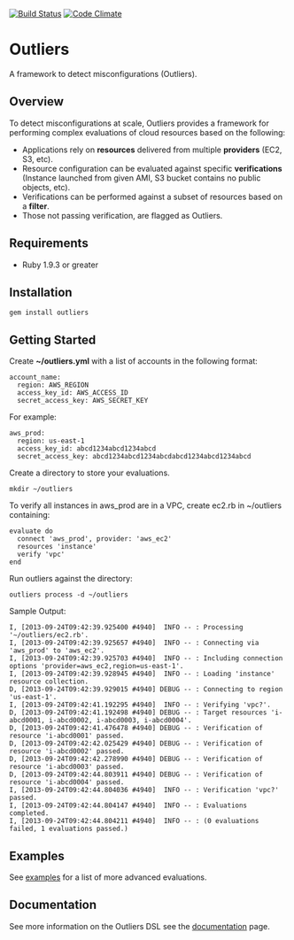 [![Build Status](https://secure.travis-ci.org/brettweavnet/outliers.png)](http://travis-ci.org/brettweavnet/outliers)
[![Code Climate](https://codeclimate.com/github/brettweavnet/outliers.png)](https://codeclimate.com/github/brettweavnet/outliers)

# Outliers

A framework to detect misconfigurations (Outliers).

## Overview

To detect misconfigurations at scale, Outliers provides a framework for performing complex evaluations of cloud resources based on the following:

* Applications rely on **resources** delivered from multiple **providers** (EC2, S3, etc).
* Resource configuration can be evaluated against specific **verifications**  (Instance launched from given AMI, S3 bucket contains no public objects, etc).
* Verifications can be performed against a subset of resources based on a **filter**.
* Those not passing verification, are flagged as Outliers.

## Requirements

* Ruby 1.9.3 or greater

## Installation

    gem install outliers

## Getting Started

Create **~/outliers.yml** with a list of accounts in the following format:

    account_name:
      region: AWS_REGION
      access_key_id: AWS_ACCESS_ID
      secret_access_key: AWS_SECRET_KEY

For example:

    aws_prod:
      region: us-east-1
      access_key_id: abcd1234abcd1234abcd
      secret_access_key: abcd1234abcd1234abcdabcd1234abcd1234abcd

Create a directory to store your evaluations.

    mkdir ~/outliers

To verify all instances in aws_prod are in a VPC, create ec2.rb in ~/outliers containing:

    evaluate do
      connect 'aws_prod', provider: 'aws_ec2'
      resources 'instance'
      verify 'vpc'
    end

Run outliers against the directory:

    outliers process -d ~/outliers

Sample Output:

    I, [2013-09-24T09:42:39.925400 #4940]  INFO -- : Processing '~/outliers/ec2.rb'.
    I, [2013-09-24T09:42:39.925657 #4940]  INFO -- : Connecting via 'aws_prod' to 'aws_ec2'.
    I, [2013-09-24T09:42:39.925703 #4940]  INFO -- : Including connection options 'provider=aws_ec2,region=us-east-1'.
    I, [2013-09-24T09:42:39.928945 #4940]  INFO -- : Loading 'instance' resource collection.
    D, [2013-09-24T09:42:39.929015 #4940] DEBUG -- : Connecting to region 'us-east-1'.
    I, [2013-09-24T09:42:41.192295 #4940]  INFO -- : Verifying 'vpc?'.
    D, [2013-09-24T09:42:41.192498 #4940] DEBUG -- : Target resources 'i-abcd0001, i-abcd0002, i-abcd0003, i-abcd0004'.
    D, [2013-09-24T09:42:41.476478 #4940] DEBUG -- : Verification of resource 'i-abcd0001' passed.
    D, [2013-09-24T09:42:42.025429 #4940] DEBUG -- : Verification of resource 'i-abcd0002' passed.
    D, [2013-09-24T09:42:42.278990 #4940] DEBUG -- : Verification of resource 'i-abcd0003' passed.
    D, [2013-09-24T09:42:44.803911 #4940] DEBUG -- : Verification of resource 'i-abcd0004' passed.
    I, [2013-09-24T09:42:44.804036 #4940]  INFO -- : Verification 'vpc?' passed.
    I, [2013-09-24T09:42:44.804147 #4940]  INFO -- : Evaluations completed.
    I, [2013-09-24T09:42:44.804211 #4940]  INFO -- : (0 evaluations failed, 1 evaluations passed.)

## Examples

See [examples](http://www.getoutliers.com/documentation/examples) for a list of more advanced evaluations.

## Documentation

See more information on the Outliers DSL see the [documentation](http://www.getoutliers.com/documentation) page.
